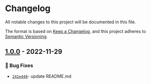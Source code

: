 # Changelog
All notable changes to this project will be documented in this file.

The format is based on [Keep a Changelog](https://keepachangelog.com/en/1.0.0/),
and this project adheres to [Semantic Versioning](https://semver.org/spec/v2.0.0.html).

## [1.0.0] - 2022-11-29
### :bug: Bug Fixes
- [`241e448`](https://github.com/clouddrove/terraform-gcp-vpc/commit/241e44863250ab7da37c2fdbc6f0f52b11e068ae)- update README.md



[1.0.0]: https://github.com/clouddrove/terraform-gcp-vpc/releases/tag/1.0.0